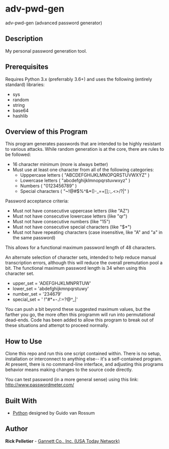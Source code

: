 # adv-pwd-gen
adv-pwd-gen (advanced password generator)

## Description

My personal password generation tool.

## Prerequisites

Requires Python 3.x (preferrably 3.6+) and uses the following (entirely standard) libraries:
* sys
* random
* string
* base64
* hashlib

## Overview of this Program

This program generates passwords that are intended to be highly resistant to various attacks. While random generation is at the core, there are rules to be followed:

- 16 character minimum (more is always better)
- Must use at least one character from all of the following categories:
  - Upppercase letters ( "ABCDEFGHIJKLMNOPQRSTUVWXYZ" )
  - Lowercase letters ( "abcdefghijklmnopqrstuvwxyz" )
  - Numbers ( "0123456789" )
  - Special characters ( "~!@#$%^&*()-_=+[];:,.<>/?\|" )

Password acceptance criteria:
- Must not have consecutive uppercase letters (like "AZ")
- Must not have consecutive lowercase letters (like "qr")
- Must not have consecutive numbers (like "15")
- Must not have consecutive special characters (like "$*")
- Must not have repeating characters (case insensitive, like "A" and "a" in the same password)

This allows for a functional maximum password length of 48 characters.

An alternate selection of character sets, intended to help reduce manual transcription errors, although this will reduce the overall premutation pool a bit. The functional maximum password length is 34 when using this character set.

- upper_set = 'ADEFGHJKLMNPRTUW'
- lower_set = 'abdefghijkmnpqrstuwy'
- number_set = '234679'
- special_set = ' !"#*+-./:=?@^_|'

You can push a bit beyond these suggested maximum values, but the farther you go, the more often this programm will run into permutational dead-ends. Code has been added to allow this program to break out of these situations and attempt to proceed normally.

## How to Use

Clone this repo and run this one script contained within. There is no setup, installation or interconnect to anything else-- it's a self-contained program. At present, there is no command-line interface, and adjusting this programs behavior means making changes to the source code directly.

You can test password (in a more general sense) using this link: http://www.passwordmeter.com/

## Built With

* [Python](https://www.python.org) designed by Guido van Rossum

## Author

**Rick Pelletier** - [Gannett Co., Inc. (USA Today Network)](https://www.usatoday.com/)
